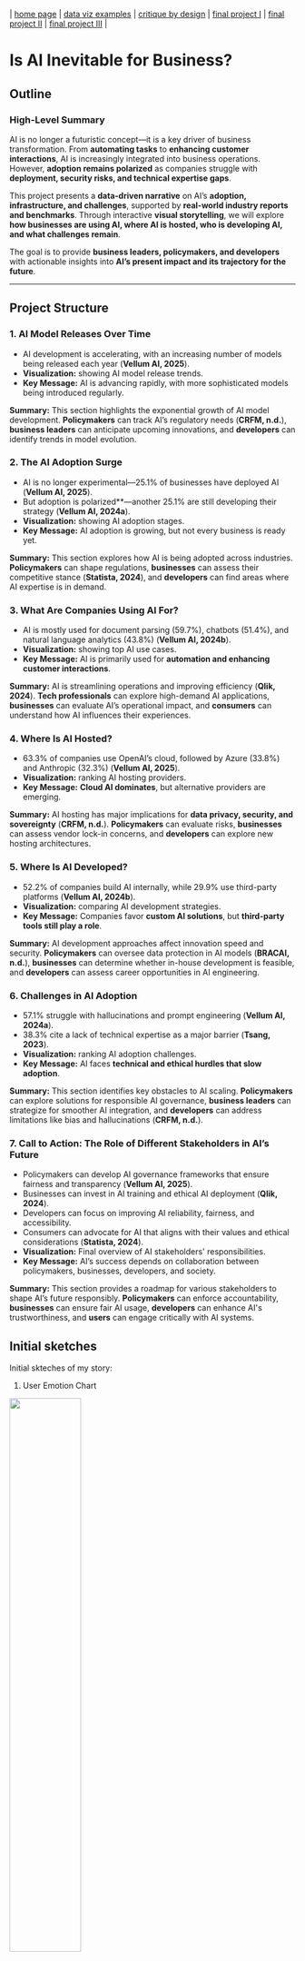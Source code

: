 | [home page](https://cmustudent.github.io/tswd-portfolio-templates/) | [data viz examples](dataviz-examples) | [critique by design](critique-by-design) | [final project I](final-project-part-one) | [final project II](final-project-part-two) | [final project III](final-project-part-three) |

# **Is AI Inevitable for Business?**

## **Outline**

### **High-Level Summary**
AI is no longer a futuristic concept—it is a key driver of business transformation. From **automating tasks** to **enhancing customer interactions**, AI is increasingly integrated into business operations. However, **adoption remains polarized** as companies struggle with **deployment, security risks, and technical expertise gaps**.

This project presents a **data-driven narrative** on AI’s **adoption, infrastructure, and challenges**, supported by **real-world industry reports and benchmarks**. Through interactive **visual storytelling**, we will explore **how businesses are using AI, where AI is hosted, who is developing AI, and what challenges remain**.

The goal is to provide **business leaders, policymakers, and developers** with actionable insights into **AI’s present impact and its trajectory for the future**. 

---


## **Project Structure**

### **1. AI Model Releases Over Time**

- AI development is accelerating, with an increasing number of models being released each year (**Vellum AI, 2025**).
- **Visualization:** showing AI model release trends.
- **Key Message:** AI is advancing rapidly, with more sophisticated models being introduced regularly.

**Summary:** This section highlights the exponential growth of AI model development. **Policymakers** can track AI’s regulatory needs (**CRFM, n.d.**), **business leaders** can anticipate upcoming innovations, and **developers** can identify trends in model evolution.

### **2. The AI Adoption Surge**

- AI is no longer experimental—25.1% of businesses have deployed AI (**Vellum AI, 2025**).
- But adoption is polarized**—another 25.1% are still developing their strategy (**Vellum AI, 2024a**).
- **Visualization:** showing AI adoption stages.
- **Key Message:** AI adoption is growing, but not every business is ready yet.

**Summary:** This section explores how AI is being adopted across industries. **Policymakers** can shape regulations, **businesses** can assess their competitive stance (**Statista, 2024**), and **developers** can find areas where AI expertise is in demand.

### **3. What Are Companies Using AI For?**

- AI is mostly used for document parsing (59.7%), chatbots (51.4%), and natural language analytics (43.8%) (**Vellum AI, 2024b**).
- **Visualization:** showing top AI use cases.
- **Key Message:** AI is primarily used for **automation and enhancing customer interactions**.

**Summary:** AI is streamlining operations and improving efficiency (**Qlik, 2024**). **Tech professionals** can explore high-demand AI applications, **businesses** can evaluate AI’s operational impact, and **consumers** can understand how AI influences their experiences.

### **4. Where Is AI Hosted?**

- 63.3% of companies use OpenAI’s cloud, followed by Azure (33.8%) and Anthropic (32.3%) (**Vellum AI, 2025**).
- **Visualization:** ranking AI hosting providers.
- **Key Message:** **Cloud AI dominates**, but alternative providers are emerging.

**Summary:** AI hosting has major implications for **data privacy, security, and sovereignty** (**CRFM, n.d.**). **Policymakers** can evaluate risks, **businesses** can assess vendor lock-in concerns, and **developers** can explore new hosting architectures.

### **5. Where Is AI Developed?**

- 52.2% of companies build AI internally, while 29.9% use third-party platforms (**Vellum AI, 2024b**).
- **Visualization:** comparing AI development strategies.
- **Key Message:** Companies favor **custom AI solutions**, but **third-party tools still play a role**.

**Summary:** AI development approaches affect innovation speed and security. **Policymakers** can oversee data protection in AI models (**BRACAI, n.d.**), **businesses** can determine whether in-house development is feasible, and **developers** can assess career opportunities in AI engineering.

### **6. Challenges in AI Adoption**

- 57.1% struggle with hallucinations and prompt engineering (**Vellum AI, 2024a**).
- 38.3% cite a lack of technical expertise as a major barrier (**Tsang, 2023**).
- **Visualization:** ranking AI adoption challenges.
- **Key Message:** AI faces **technical and ethical hurdles that slow adoption**.

**Summary:** This section identifies key obstacles to AI scaling. **Policymakers** can explore solutions for responsible AI governance, **business leaders** can strategize for smoother AI integration, and **developers** can address limitations like bias and hallucinations (**CRFM, n.d.**).

### **7. Call to Action: The Role of Different Stakeholders in AI’s Future**

- Policymakers can develop AI governance frameworks that ensure fairness and transparency (**Vellum AI, 2025**).
- Businesses can invest in AI training and ethical AI deployment (**Qlik, 2024**).
- Developers can focus on improving AI reliability, fairness, and accessibility.
- Consumers can advocate for AI that aligns with their values and ethical considerations (**Statista, 2024**).
- **Visualization:** Final overview of AI stakeholders' responsibilities.
- **Key Message:** AI’s success depends on collaboration between policymakers, businesses, developers, and society.

**Summary:** This section provides a roadmap for various stakeholders to shape AI’s future responsibly. **Policymakers** can enforce accountability, **businesses** can ensure fair AI usage, **developers** can enhance AI's trustworthiness, and **users** can engage critically with AI systems.



## Initial sketches
Initial skteches of my story:

1. User Emotion Chart

<img src="IMG_0011.jpeg" style="width:50%; height:auto;">

2. Growth of AI accross years

<img src="IMG_0010.jpeg" style="width:50%; height:auto;">


3. How is AI used?

<img src="IMG_0012.jpeg" style="width:50%; height:auto;">


4. How accurate is AI?

<img src="IMG_0013.jpeg" style="width:50%; height:auto;">



# The Data

## **Primary Data Sources**  
To ensure data-driven storytelling, this project will leverage:  
- **Hugging Face Open LLM Leaderboard** – Performance benchmarks for AI models.  
- **Stanford’s HELM Benchmark** – AI evaluation trends (**CRFM, n.d.**).  
- **State of AI Report 2024** – Insights on AI adoption, challenges, and infrastructure (**Vellum AI, 2025**).  
- **Industry Surveys (e.g., Vellum AI, Statista, Fireworks AI, Together AI)** – AI development trends and use cases (**Statista, 2024; Vellum AI, 2024a**).  
- **Academic Research (e.g., AI model fairness and efficiency studies)** – AI ethics and performance trade-offs (**Tsang, 2023; BRACAI, n.d.**).  
- **Corporate Reports (e.g., Qlik's AI Business Insights)** – AI’s impact on data analysis and automation (**Qlik, 2024**).  

## **Structured Data Sources**

| Name                          | URL                                                                                                       | Description                                              |
|-------------------------------|-----------------------------------------------------------------------------------------------------------|----------------------------------------------------------|
| **Hugging Face LLM Leaderboard** | [huggingface.co](https://huggingface.co)                                                                 | AI model performance comparison                          |
| **HELM Benchmark**            | [crfm.stanford.edu](https://crfm.stanford.edu)                                                           | AI evaluation framework (**CRFM, n.d.**)                 |
| **State of AI Report 2024**    | [vellum.ai](https://www.vellum.ai/state-of-ai-2025#10)                                                  | AI adoption and future trends (**Vellum AI, 2025**)      |
| **Vellum AI Leaderboard**      | [vellum.ai](https://www.vellum.ai/llm-leaderboard)                                                      | AI model ranking based on production use cases (**Vellum AI, 2024a**) |
| **Statista AI Adoption Report** | [statista.com](https://www.statista.com/statistics/1458141/leading-math-llm-tools/)                     | Business AI adoption trends (**Statista, 2024**)         |
| **AI Ethics & Model Fairness**  | [bracai.eu](https://www.bracai.eu/llm-eval)                                                             | AI bias, fairness, and efficiency evaluations (**BRACAI, n.d.**) |

## How the Data will be used? 

This project harnesses a range of data sources to provide a comprehensive analysis of AI trends and stakeholder impacts. For instance, data from the Vellum AI Report 2025 and HELM Benchmark (CRFM, n.d.) will be used to track the frequency and performance evolution of AI model releases over time. These sources will offer quantitative insights that highlight the rapid growth in AI development, allowing us to visualize trends and forecast regulatory needs. Similarly, insights from the Vellum AI Report 2025, Vellum AI 2024a, and Statista AI Adoption Report 2024 will help delineate the stages of AI adoption across industries. This data will be pivotal in illustrating the current state of AI deployment versus strategic development efforts, providing actionable intelligence for business leaders and policymakers.

Additionally, the project will utilize data from Vellum AI 2024b and Qlik’s AI Business Insights (Qlik, 2024) to examine the primary applications of AI in industry, such as document parsing, chatbots, and natural language analytics. This will be complemented by information on where AI is hosted and developed, drawing on the Vellum AI Report 2025, HELM Benchmark, academic research (Tsang, 2023; BRACAI, n.d.), and Vellum AI 2024b. These datasets will inform visualizations that compare cloud hosting providers and development strategies, shedding light on data privacy, innovation, and security implications. Further, challenges in AI adoption, including technical issues like hallucinations and prompt engineering, will be analyzed using data from Vellum AI 2024a and additional academic studies. Finally, a synthesis of these insights from Vellum AI Report 2025, Qlik’s AI Business Insights, and Statista AI Adoption Report 2024 will form the basis of a call to action that outlines the roles of policymakers, businesses, developers, and consumers in shaping AI’s future. Below is the initial breakdown:

 1. AI Model Releases Over Time
- **Data Sources:** Vellum AI Report 2025, HELM Benchmark (CRFM, n.d.)  
2. The AI Adoption Surge
- **Data Sources:** Vellum AI Report 2025, Vellum AI 2024a, Statista AI Adoption Report 2024  
3. What Are Companies Using AI For?
- **Data Sources:** Vellum AI 2024b, Qlik’s AI Business Insights (Qlik, 2024)
4. Where Is AI Hosted?
- **Data Sources:** Vellum AI Report 2025, HELM Benchmark (CRFM, n.d.)  
5. Where Is AI Developed?
- **Data Sources:** Vellum AI 2024b, Academic Research on AI fairness and efficiency (Tsang, 2023; BRACAI, n.d.)  
6. Challenges in AI Adoption
- **Data Sources:** Vellum AI 2024a, Academic Research (Tsang, 2023), HELM Benchmark (CRFM, n.d.)
7. Call to Action: The Role of Different Stakeholders in AI’s Future
- **Data Sources:** Vellum AI Report 2025, Qlik’s AI Business Insights (Qlik, 2024), Statista AI Adoption Report 2024


# Method and medium
This project will be built using **interactive storytelling tools and data visualization platforms**:  
- **Shorthand** for digital storytelling.  
- **Tableau** for interactive data visualizations.  
- **GitHub Pages** for project hosting and documentation.  
- **HTML/CSS** for project styling.  

📌 **Final Deliverable:**  
An **interactive, stand-alone project** combining **Shorthand storytelling with data visualizations** to communicate insights effectively.  


## References

- BRACAI. (n.d.). *LLM evaluation*. Retrieved February 4, 2025, from [https://www.bracai.eu/llm-eval](https://www.bracai.eu/llm-eval)  

- CRFM. (n.d.). *The Stanford 2024 foundation model report*. Stanford University. Retrieved February 4, 2025, from [https://crfm.stanford.edu/report.html](https://crfm.stanford.edu/report.html)  

- Qlik. (2024). *After AI: Reinventing data, insights, and action amidst the noise*. Retrieved February 4, 2025, from [https://assets.qlik.com/image/upload/v1736282773/qlik/docs/resource-library/ebooks/resource-eb-after-ai-reinventing-data-insights-and-action-amidst-the-noise-en_lna7iz.pdf](https://assets.qlik.com/image/upload/v1736282773/qlik/docs/resource-library/ebooks/resource-eb-after-ai-reinventing-data-insights-and-action-amidst-the-noise-en_lna7iz.pdf)  

- Statista. (2024). *Leading math LLM tools worldwide in 2024*. Retrieved February 4, 2025, from [https://www.statista.com/statistics/1458141/leading-math-llm-tools/](https://www.statista.com/statistics/1458141/leading-math-llm-tools/)  

- Tsang, S. H. (2023, March 27). *Brief review: MMLU—Measuring massive multitask language understanding*. Medium. Retrieved February 4, 2025, from [https://sh-tsang.medium.com/brief-review-mmlu-measuring-massive-multitask-language-understanding-7b18e7cbbeab](https://sh-tsang.medium.com/brief-review-mmlu-measuring-massive-multitask-language-understanding-7b18e7cbbeab)  

- Vellum AI. (2024, January 15). *LLM leaderboard*. Retrieved February 4, 2025, from [https://www.vellum.ai/llm-leaderboard](https://www.vellum.ai/llm-leaderboard)  

- Vellum AI. (2024, February 1). *Must-know AI facts and statistics*. Retrieved February 4, 2025, from [https://www.vellum.ai/blog/must-know-ai-facts-and-statistics](https://www.vellum.ai/blog/must-know-ai-facts-and-statistics)  

- Vellum AI. (2024, February 1). *How to evaluate the quality of large language models for production use cases*. Retrieved February 4, 2025, from [https://www.vellum.ai/blog/how-to-evaluate-the-quality-of-large-language-models-for-production-use-cases](https://www.vellum.ai/blog/how-to-evaluate-the-quality-of-large-language-models-for-production-use-cases)  

- Vellum AI. (2025). *State of AI 2025: 10 key trends shaping artificial intelligence*. Retrieved February 4, 2025, from [https://www.vellum.ai/state-of-ai-2025#10](https://www.vellum.ai/state-of-ai-2025#10)  


## AI acknowledgements

For this assignment, I used ChatGPT to help refine my ideas and brainstorm narrative structures. Additionally, I utilized Grammarly to polish and enhance the clarity and quality of my writing.

